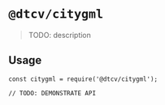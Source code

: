 # `@dtcv/citygml`

> TODO: description

## Usage

```
const citygml = require('@dtcv/citygml');

// TODO: DEMONSTRATE API
```
